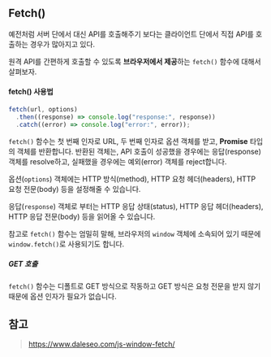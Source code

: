 ## Fetch()



예전처럼 서버 단에서 대신 API를 호출해주기 보다는 클라이언트 단에서 직접 API를 호출하는 경우가 많아지고 있다. 

원격 API를 간편하게 호출할 수 있도록 **브라우저에서 제공**하는 `fetch()` 함수에 대해서 살펴보자.



#### fetch() 사용법

```javascript
fetch(url, options)
  .then((response) => console.log("response:", response))
  .catch((error) => console.log("error:", error));
```

`fetch()` 함수는 첫 번째 인자로 URL, 두 번째 인자로 옵션 객체를 받고, **Promise** 타입의 객체를 반환합니다. 반환된 객체는, API 호출이 성공했을 경우에는 응답(response) 객체를 resolve하고, 실패했을 경우에는 예외(error) 객체를 reject합니다. 

옵션(`options`) 객체에는 HTTP 방식(method), HTTP 요청 헤더(headers), HTTP 요청 전문(body) 등을 설정해줄 수 있습니다. 

응답(`response`) 객체로 부터는 HTTP 응답 상태(status), HTTP 응답 헤더(headers), HTTP 응답 전문(body) 등을 읽어올 수 있습니다.

참고로 `fetch()` 함수는 엄밀히 말해, 브라우저의 `window` 객체에 소속되어 있기 때문에 `window.fetch()`로 사용되기도 합니다.



##### GET 호출

`fetch()` 함수는 디폴트로 GET 방식으로 작동하고 GET 방식은 요청 전문을 받지 않기 때문에 옵션 인자가 필요가 없습니다.



















































## 참고

> https://www.daleseo.com/js-window-fetch/